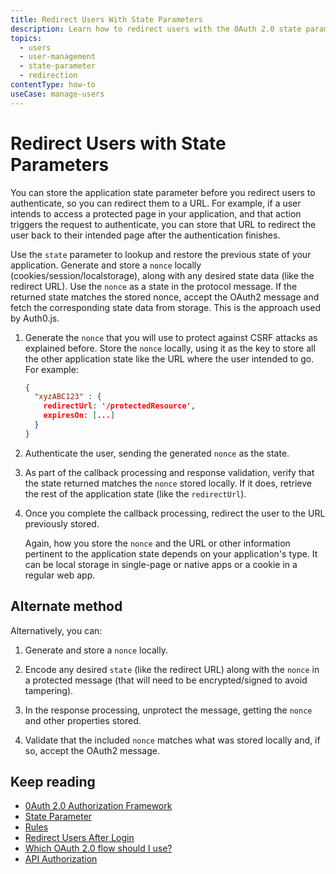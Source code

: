 ```yaml
---
title: Redirect Users With State Parameters
description: Learn how to redirect users with the 0Auth 2.0 state parameter. 
topics:
  - users
  - user-management
  - state-parameter
  - redirection
contentType: how-to
useCase: manage-users
---
```

# Redirect Users with State Parameters

You can store the application state parameter before you redirect users to authenticate, so you can redirect them to a URL. For example, if a user intends to access a protected page in your application, and that action triggers the request to authenticate, you can store that URL to redirect the user back to their intended page after the authentication finishes.

Use the `state` parameter to lookup and restore the previous state of your application. Generate and store a `nonce` locally (cookies/session/localstorage), along with any desired state data (like the redirect URL). Use the `nonce` as a state in the protocol message. If the returned state matches the stored nonce, accept the OAuth2 message and fetch the corresponding state data from storage. This is the approach used by Auth0.js.

1. Generate the `nonce` that you will use to protect against CSRF attacks as explained before. Store the `nonce` locally, using it as the key to store all the other application state like the URL where the user intended to go. For example:

   ```json
   {
     "xyzABC123" : {
       redirectUrl: '/protectedResource',
       expiresOn: [...]
     }
   }
   ```

2. Authenticate the user, sending the generated `nonce` as the state.

3. As part of the callback processing and response validation, verify that the state returned matches the `nonce` stored locally. If it does, retrieve the rest of the application state (like the `redirectUrl`). 

4. Once you complete the callback processing, redirect the user to the URL previously stored.

   Again, how you store the `nonce` and the URL or other information pertinent to the application state depends on your application's type. It can be local storage in single-page or native apps or a cookie in a regular web app. 

## Alternate method

Alternatively, you can:

1. Generate and store a `nonce` locally. 

2. Encode any desired `state` (like the redirect URL) along with the `nonce` in a protected message (that will need to be encrypted/signed to avoid tampering). 

3. In the response processing, unprotect the message, getting the `nonce` and other properties stored. 

4. Validate that the included `nonce` matches what was stored locally and, if so, accept the OAuth2 message.

## Keep reading

* [0Auth 2.0 Authorization Framework](/protocols/oauth2)
* [State Parameter](/protocols/oauth2/oauth-state)
* [Rules](/rules)
* [Redirect Users After Login](/users/guides/redirect-users-after-login)
* [Which OAuth 2.0 flow should I use?](/api-auth/which-oauth-flow-to-use)
* [API Authorization](/api-auth)
